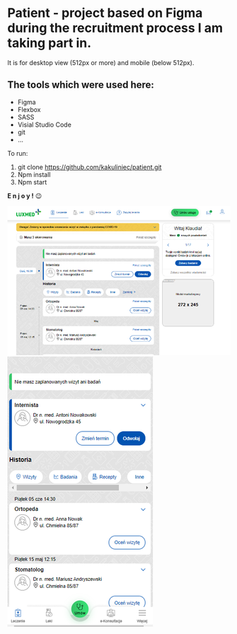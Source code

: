 
# Patient - project based on Figma during the recruitment process I am taking part in. 
It is for desktop view (512px or more) and mobile (below 512px).

## The tools which were used here:

* Figma
* Flexbox
* SASS
* Visial Studio Code
* git
* ...

To run:

1. git clone https://github.com/kakuliniec/patient.git
2. Npm install
3. Npm start

**E n j o y !** 😉 

![Patient' portal desktop view](src/scss/img/patient-desktop.PNG)
![Patient' portal mobile view](src/scss/img/patient-mobile.PNG)

